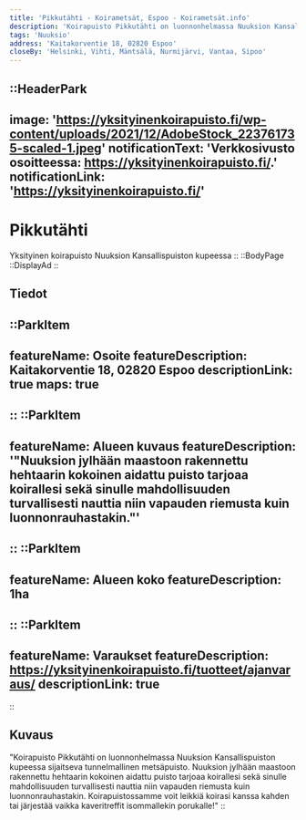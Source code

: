 ```yaml
---
title: 'Pikkutähti - Koirametsät, Espoo - Koirametsät.info'
description: 'Koirapuisto Pikkutähti on luonnonhelmassa Nuuksion Kansallispuiston kupeessa sijaitseva tunnelmallinen metsäpuisto.'
tags: 'Nuuksio'
address: 'Kaitakorventie 18, 02820 Espoo'
closeBy: 'Helsinki, Vihti, Mäntsälä, Nurmijärvi, Vantaa, Sipoo'
---
```


::HeaderPark
---
image: 'https://yksityinenkoirapuisto.fi/wp-content/uploads/2021/12/AdobeStock_223761735-scaled-1.jpeg'
notificationText: 'Verkkosivusto osoitteessa: https://yksityinenkoirapuisto.fi/.'
notificationLink: 'https://yksityinenkoirapuisto.fi/'
---
# Pikkutähti
Yksityinen koirapuisto Nuuksion Kansallispuiston kupeessa
::
::BodyPage
::DisplayAd
::
## Tiedot
::ParkItem
---
featureName: Osoite
featureDescription: Kaitakorventie 18, 02820 Espoo
descriptionLink: true
maps: true
---
::
::ParkItem
---
featureName: Alueen kuvaus
featureDescription: '"Nuuksion jylhään maastoon rakennettu hehtaarin kokoinen aidattu puisto tarjoaa koirallesi sekä sinulle mahdollisuuden turvallisesti nauttia niin vapauden riemusta kuin luonnonrauhastakin."'
---
::
::ParkItem
---
featureName: Alueen koko
featureDescription: 1ha
---
::
::ParkItem
---
featureName: Varaukset
featureDescription: https://yksityinenkoirapuisto.fi/tuotteet/ajanvaraus/
descriptionLink: true
---
::
## Kuvaus
"Koirapuisto Pikkutähti on luonnonhelmassa Nuuksion Kansallispuiston kupeessa sijaitseva tunnelmallinen metsäpuisto.
Nuuksion jylhään maastoon rakennettu hehtaarin kokoinen aidattu puisto tarjoaa koirallesi sekä sinulle mahdollisuuden turvallisesti nauttia niin vapauden riemusta kuin luonnonrauhastakin.
Koirapuistossamme voit leikkiä koirasi kanssa kahden tai järjestää vaikka kaveritreffit isommallekin porukalle!"
::